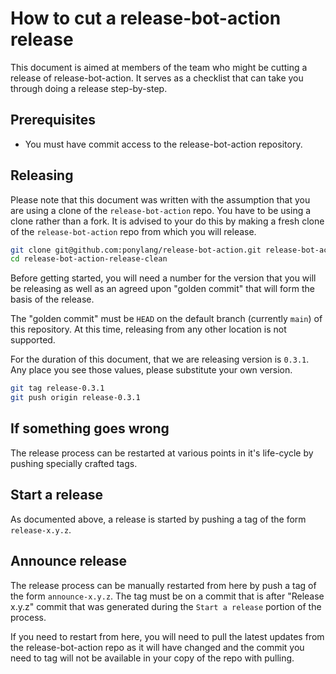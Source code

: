 # How to cut a release-bot-action release

This document is aimed at members of the team who might be cutting a release of release-bot-action. It serves as a checklist that can take you through doing a release step-by-step.

## Prerequisites

* You must have commit access to the release-bot-action repository.

## Releasing

Please note that this document was written with the assumption that you are using a clone of the `release-bot-action` repo. You have to be using a clone rather than a fork. It is advised to your do this by making a fresh clone of the `release-bot-action` repo from which you will release.

```bash
git clone git@github.com:ponylang/release-bot-action.git release-bot-action-release-clean
cd release-bot-action-release-clean
```

Before getting started, you will need a number for the version that you will be releasing as well as an agreed upon "golden commit" that will form the basis of the release.

The "golden commit" must be `HEAD` on the default branch (currently `main`) of this repository. At this time, releasing from any other location is not supported.

For the duration of this document, that we are releasing version is `0.3.1`. Any place you see those values, please substitute your own version.

```bash
git tag release-0.3.1
git push origin release-0.3.1
```

## If something goes wrong

The release process can be restarted at various points in it's life-cycle by pushing specially crafted tags.

## Start a release

As documented above, a release is started by pushing a tag of the form `release-x.y.z`.

## Announce release

The release process can be manually restarted from here by push a tag of the form `announce-x.y.z`. The tag must be on a commit that is after "Release x.y.z" commit that was generated during the `Start a release` portion of the process.

If you need to restart from here, you will need to pull the latest updates from the release-bot-action repo as it will have changed and the commit you need to tag will not be available in your copy of the repo with pulling.
